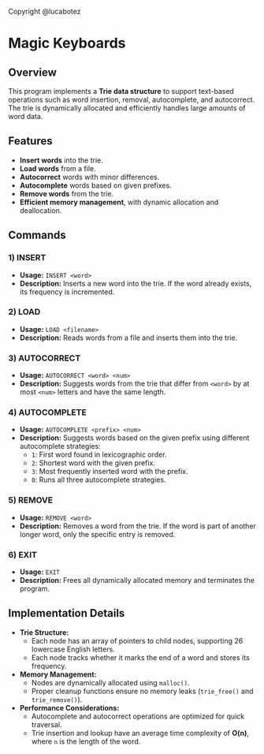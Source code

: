 Copyright @lucabotez

# Magic Keyboards

## Overview
This program implements a **Trie data structure** to support text-based operations such as word insertion, removal, autocomplete, and autocorrect. The trie is dynamically allocated and efficiently handles large amounts of word data.

## Features
- **Insert words** into the trie.
- **Load words** from a file.
- **Autocorrect** words with minor differences.
- **Autocomplete** words based on given prefixes.
- **Remove words** from the trie.
- **Efficient memory management**, with dynamic allocation and deallocation.

## Commands

### 1) INSERT
- **Usage:** `INSERT <word>`
- **Description:** Inserts a new word into the trie. If the word already exists, its frequency is incremented.

### 2) LOAD
- **Usage:** `LOAD <filename>`
- **Description:** Reads words from a file and inserts them into the trie.

### 3) AUTOCORRECT
- **Usage:** `AUTOCORRECT <word> <num>`
- **Description:** Suggests words from the trie that differ from `<word>` by at most `<num>` letters and have the same length.

### 4) AUTOCOMPLETE
- **Usage:** `AUTOCOMPLETE <prefix> <num>`
- **Description:** Suggests words based on the given prefix using different autocomplete strategies:
  - `1`: First word found in lexicographic order.
  - `2`: Shortest word with the given prefix.
  - `3`: Most frequently inserted word with the prefix.
  - `0`: Runs all three autocomplete strategies.

### 5) REMOVE
- **Usage:** `REMOVE <word>`
- **Description:** Removes a word from the trie. If the word is part of another longer word, only the specific entry is removed.

### 6) EXIT
- **Usage:** `EXIT`
- **Description:** Frees all dynamically allocated memory and terminates the program.

## Implementation Details
- **Trie Structure:**
  - Each node has an array of pointers to child nodes, supporting 26 lowercase English letters.
  - Each node tracks whether it marks the end of a word and stores its frequency.
- **Memory Management:**
  - Nodes are dynamically allocated using `malloc()`.
  - Proper cleanup functions ensure no memory leaks (`trie_free()` and `trie_remove()`).
- **Performance Considerations:**
  - Autocomplete and autocorrect operations are optimized for quick traversal.
  - Trie insertion and lookup have an average time complexity of **O(n)**, where `n` is the length of the word.
